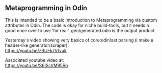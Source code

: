 ## Metaprogramming in Odin

This is intended to be a basic introduction to Metaprogramming via custom attributes in Odin. The code is okay for niche build-tools, but it needs a good once over to use 'for real'. gen/generated.odin is the output product.

Yesterday's video showing very basics of core:odin/ast parsing (i make a header-like generator/scraper):  
https://youtu.be/zRUFk7Vfvuk  

Associated youtube video at:  
https://youtu.be/S6IScVM95Ro